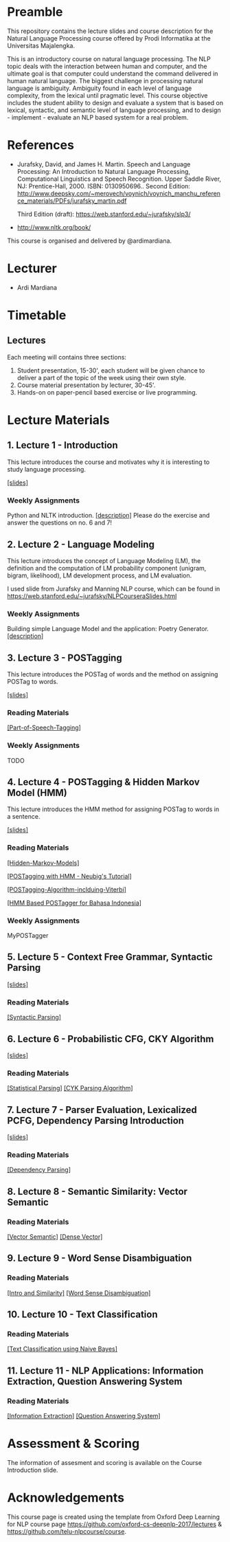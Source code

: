 # Preamble
This repository contains the lecture slides and course description for the Natural Language Processing course offered by Prodi Informatika at the Universitas Majalengka. 

This is an introductory course on natural language processing. The NLP topic deals with the interaction between human and computer, and the ultimate goal is that computer could understand the command delivered in human natural language. The biggest challenge in processing natural language is ambiguity. Ambiguity found in each level of language complexity, from the lexical until pragmatic level. This course objective includes the student ability to design and evaluate a system that is based on lexical, syntactic, and semantic level of language processing, and to design - implement - evaluate an NLP based system for a real problem.

# References

- Jurafsky, David, and James H. Martin. Speech and Language Processing: An Introduction to Natural Language Processing, Computational Linguistics and Speech Recognition. Upper Saddle River, NJ: Prentice-Hall, 2000. ISBN: 0130950696..
  Second Edition: http://www.deepsky.com/~merovech/voynich/voynich_manchu_reference_materials/PDFs/jurafsky_martin.pdf
  
  Third Edition (draft): https://web.stanford.edu/~jurafsky/slp3/
- http://www.nltk.org/book/


This course is organised and delivered by @ardimardiana.

# Lecturer
* Ardi Mardiana

# Timetable
## Lectures
Each meeting will contains three sections:

1. Student presentation, 15-30', each student will be given chance to deliver a part of the topic of the week using their own style.
2. Course material presentation by lecturer, 30-45'.
3. Hands-on on paper-pencil based exercise or live programming.

# Lecture Materials
## 1. Lecture 1 - Introduction
This lecture introduces the course and motivates why it is interesting to study language processing.

[[slides]](01_Lecture_Intro.pdf)

### Weekly Assignments
Python and NLTK introduction.
[[description]](PythonIntroduction_NLP.pdf) Please do the exercise and answer the questions on no. 6 and 7!

## 2. Lecture 2 - Language Modeling
This lecture introduces the concept of Language Modeling (LM), the definition and the computation of LM probability component (unigram, bigram, likelihood), LM development process, and LM evaluation.

I used slide from Jurafsky and Manning NLP course, which can be found in https://web.stanford.edu/~jurafsky/NLPCourseraSlides.html

### Weekly Assignments
Building simple Language Model and the application: Poetry Generator.
[[description]](assignment) 

## 3. Lecture 3 - POSTagging
This lecture introduces the POSTag of words and the method on assigning POSTag to words.

[[slides]](03_POSTagging.pdf)

### Reading Materials
[[Part-of-Speech-Tagging]](https://web.stanford.edu/~jurafsky/slp3/10.pdf) 

### Weekly Assignments
TODO

## 4. Lecture 4 - POSTagging & Hidden Markov Model (HMM)
This lecture introduces the HMM method for assigning POSTag to words in a sentence.

[[slides]](04_HMM_POSTagging.pdf)

### Reading Materials
[[Hidden-Markov-Models]](https://web.stanford.edu/~jurafsky/slp3/9.pdf) 

[[POSTagging with HMM - Neubig's Tutorial]](http://www.phontron.com/slides/nlp-programming-en-04-hmm.pdf) 

[[POSTagging-Algorithm-inclduing-Viterbi]](http://www.inf.ed.ac.uk/teaching/courses/inf2a/slides/2012_inf2a_L16_slides.pdf) 

[[HMM Based POSTagger for Bahasa Indonesia]](https://www.researchgate.net/publication/209387036_HMM_Based_Part-of-Speech_Tagger_for_Bahasa_Indonesia) 

### Weekly Assignments
MyPOSTagger

## 5. Lecture 5 - Context Free Grammar, Syntactic Parsing

[[slides]](05_CFG.pdf)

### Reading Materials
[[Syntactic Parsing]](https://web.stanford.edu/~jurafsky/slp3/12.pdf) 


## 6. Lecture 6 - Probabilistic CFG, CKY Algorithm

[[slides]](06_PCFG_CYK.pdf)

### Reading Materials
[[Statistical Parsing]](https://web.stanford.edu/~jurafsky/slp3/13.pdf) 
[[CYK Parsing Algorithm]](https://courses.engr.illinois.edu/cs373/sp2009/lectures/lect_15.pdf) 

## 7. Lecture 7 - Parser Evaluation, Lexicalized PCFG, Dependency Parsing Introduction

[[slides]](07_Syntactic_Parsing.pdf)

### Reading Materials
[[Dependency Parsing]](https://web.stanford.edu/~jurafsky/slp3/14.pdf) 

## 8. Lecture 8 - Semantic Similarity: Vector Semantic
### Reading Materials
[[Vector Semantic]](https://web.stanford.edu/~jurafsky/slp3/slides/vector1.pdf) 
[[Dense Vector]](https://web.stanford.edu/~jurafsky/slp3/slides/vector2.pdf) 

## 9. Lecture 9 - Word Sense Disambiguation
### Reading Materials
[[Intro and Similarity]](https://web.stanford.edu/~jurafsky/slp3/slides/Chapter18_introandsimilarity.pdf) 
[[Word Sense Disambiguation]](https://web.stanford.edu/~jurafsky/slp3/slides/Chapter18.wsd.pdf) 

## 10. Lecture 10 - Text Classification
### Reading Materials
[[Text Classification using Naive Bayes]](https://web.stanford.edu/~jurafsky/slp3/slides/7_NB.pdf) 

## 11. Lecture 11 - NLP Applications: Information Extraction, Question Answering System
### Reading Materials
[[Information Extraction]](https://web.stanford.edu/~jurafsky/slp3/21.pdf)
[[Question Answering System]](https://web.stanford.edu/~jurafsky/slp3/28.pdf) 


# Assessment & Scoring
The information of assesment and scoring is available on the Course Introduction slide.

# Acknowledgements
This course page is created using the template from Oxford Deep Learning for NLP course page https://github.com/oxford-cs-deepnlp-2017/lectures & https://github.com/telu-nlpcourse/course.
